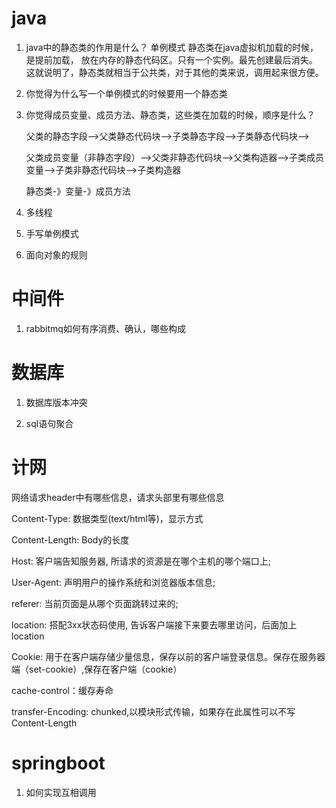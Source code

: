 # java

1. java中的静态类的作用是什么？
单例模式
静态类在java虚拟机加载的时候，是提前加载，
放在内存的静态代码区。只有一个实例。最先创建最后消失。
这就说明了，静态类就相当于公共类，对于其他的类来说，调用起来很方便。

2. 你觉得为什么写一个单例模式的时候要用一个静态类

3. 你觉得成员变量、成员方法、静态类，这些类在加载的时候，顺序是什么？


    父类的静态字段——>父类静态代码块——>子类静态字段——>子类静态代码块——>

    父类成员变量（非静态字段）——>父类非静态代码块——>父类构造器——>子类成员变量——>子类非静态代码块——>子类构造器

    静态类-》变量-》成员方法

4. 多线程

5. 手写单例模式

6. 面向对象的规则

# 中间件
1. rabbitmq如何有序消费、确认，哪些构成

# 数据库

1. 数据库版本冲突

2. sql语句聚合

# 计网

网络请求header中有哪些信息，请求头部里有哪些信息

Content-Type: 数据类型(text/html等)，显示方式

Content-Length: Body的长度

Host: 客户端告知服务器, 所请求的资源是在哪个主机的哪个端口上;

User-Agent: 声明用户的操作系统和浏览器版本信息;

referer: 当前页面是从哪个页面跳转过来的;

location: 搭配3xx状态码使用, 告诉客户端接下来要去哪里访问，后面加上location

Cookie: 用于在客户端存储少量信息，保存以前的客户端登录信息。保存在服务器端（set-cookie）,保存在客户端（cookie）

cache-control：缓存寿命

transfer-Encoding: chunked,以模块形式传输，如果存在此属性可以不写Content-Length

# springboot 

1. 如何实现互相调用


